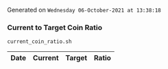 Generated on `Wednesday 06-October-2021 at 13:38:18`

### Current to Target Coin Ratio
`current_coin_ratio.sh`

Date|Current|Target|Ratio
---|---|---|---
